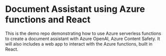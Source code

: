 # Document Assistant using Azure functions and React

This is the demo repo demonstrating how to use Azure serverless functions to create a document assistant with Azure OpenAI, Azure Content Safety. It will also includes a web app to interact with the Azure functions, built in React.
